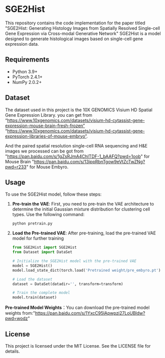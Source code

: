 # SGE2Hist
This repository contains the code implementation for the paper titled "SGE2Hist: Generating Histology Images from Spatially Resolved Single-cell Gene Expression via Cross-modal Generative Network"
SGE2Hist is a model designed to generate histological images based on single-cell gene expression data. 

## Requirements

- Python 3.9+
- PyTorch 2.4.1+
- NumPy 2.0.2+


## Dataset

The dataset used in this project is the 10X GENOMICS Visium HD Spatial Gene Expression Library. you can get from “https://www.10xgenomics.com/datasets/visium-hd-cytassist-gene-expression-mouse-brain-fresh-frozen”  “https://www.10xgenomics.com/datasets/visium-hd-cytassist-gene-expression-libraries-of-mouse-embryo”.

And the paired spatial resolution single-cell RNA sequencing and H&E images we processed can be got from "https://pan.baidu.com/s/1gZsRJmA4ChITDF-1_bAAFQ?pwd=1oob" for Mouse Brain 
"https://pan.baidu.com/s/13ippRbnTgow9eVtZcTwZNg?pwd=r233" for Mouse Embyro.


## Usage



To use the SGE2Hist model, follow these steps:


1. **Pre-train the VAE**: First, you need to pre-train the VAE architecture to determine the initial Gaussian mixture distribution for clustering cell types. Use the following command:

    ```bash
    python pretrain.py 
    ```
2. **Load the Pre-trained VAE**: After pre-training, load the pre-trained VAE model for further training

    ```python
    from SGE2Hist import SGE2Hist
    from Dataset import DataSet

    # Initialize the SGE2Hist model with the pre-trained VAE
    model = SGE2Hist()
    model.load_state_dict(torch.load('Pretrained weight/pre_embyro.pt'))

    # Load the dataset
    dataset = DataSet(datadir='', transform=transform)

    # Train the complete model
    model.train(dataset)
    ```

**Pre-trained Model Weights**：You can download the pre-trained model weights from:"https://pan.baidu.com/s/1YxcC95lApwpzi27LoUBldw?pwd=wodz"
## License

This project is licensed under the MIT License. See the LICENSE file for details.
